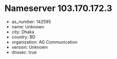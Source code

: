 # Nameserver 103.170.172.3

* as_number: 142595
* name: Unknown
* city: Dhaka
* country: BD
* organization: AG Communication
* version: Unknown
* dnssec: true
